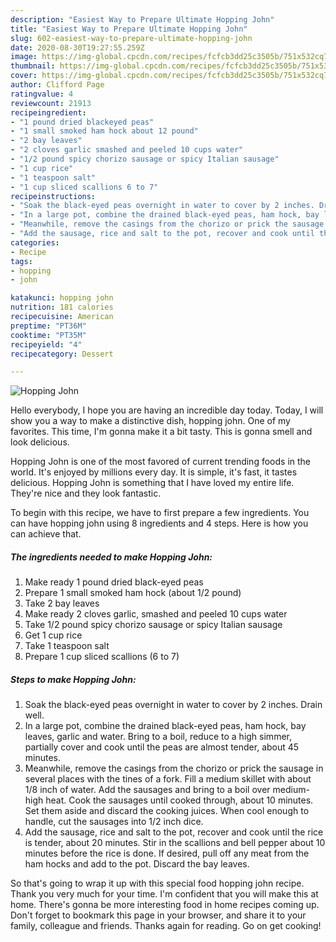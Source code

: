 ```yaml
---
description: "Easiest Way to Prepare Ultimate Hopping John"
title: "Easiest Way to Prepare Ultimate Hopping John"
slug: 602-easiest-way-to-prepare-ultimate-hopping-john
date: 2020-08-30T19:27:55.259Z
image: https://img-global.cpcdn.com/recipes/fcfcb3dd25c3505b/751x532cq70/hopping-john-recipe-main-photo.jpg
thumbnail: https://img-global.cpcdn.com/recipes/fcfcb3dd25c3505b/751x532cq70/hopping-john-recipe-main-photo.jpg
cover: https://img-global.cpcdn.com/recipes/fcfcb3dd25c3505b/751x532cq70/hopping-john-recipe-main-photo.jpg
author: Clifford Page
ratingvalue: 4
reviewcount: 21913
recipeingredient:
- "1 pound dried blackeyed peas"
- "1 small smoked ham hock about 12 pound"
- "2 bay leaves"
- "2 cloves garlic smashed and peeled 10 cups water"
- "1/2 pound spicy chorizo sausage or spicy Italian sausage"
- "1 cup rice"
- "1 teaspoon salt"
- "1 cup sliced scallions 6 to 7"
recipeinstructions:
- "Soak the black-eyed peas overnight in water to cover by 2 inches. Drain well."
- "In a large pot, combine the drained black-eyed peas, ham hock, bay leaves, garlic and water. Bring to a boil, reduce to a high simmer, partially cover and cook until the peas are almost tender, about 45 minutes."
- "Meanwhile, remove the casings from the chorizo or prick the sausage in several places with the tines of a fork. Fill a medium skillet with about 1/8 inch of water. Add the sausages and bring to a boil over medium-high heat. Cook the sausages until cooked through, about 10 minutes. Set them aside and discard the cooking juices. When cool enough to handle, cut the sausages into 1/2 inch dice."
- "Add the sausage, rice and salt to the pot, recover and cook until the rice is tender, about 20 minutes. Stir in the scallions and bell pepper about 10 minutes before the rice is done. If desired, pull off any meat from the ham hocks and add to the pot. Discard the bay leaves."
categories:
- Recipe
tags:
- hopping
- john

katakunci: hopping john 
nutrition: 181 calories
recipecuisine: American
preptime: "PT36M"
cooktime: "PT35M"
recipeyield: "4"
recipecategory: Dessert

---
```



![Hopping John](https://img-global.cpcdn.com/recipes/fcfcb3dd25c3505b/751x532cq70/hopping-john-recipe-main-photo.jpg)

Hello everybody, I hope you are having an incredible day today. Today, I will show you a way to make a distinctive dish, hopping john. One of my favorites. This time, I'm gonna make it a bit tasty. This is gonna smell and look delicious.



Hopping John is one of the most favored of current trending foods in the world. It's enjoyed by millions every day. It is simple, it's fast, it tastes delicious. Hopping John is something that I have loved my entire life. They're nice and they look fantastic.


To begin with this recipe, we have to first prepare a few ingredients. You can have hopping john using 8 ingredients and 4 steps. Here is how you can achieve that.

<!--inarticleads1-->

##### The ingredients needed to make Hopping John:

1. Make ready 1 pound dried black-eyed peas
1. Prepare 1 small smoked ham hock (about 1/2 pound)
1. Take 2 bay leaves
1. Make ready 2 cloves garlic, smashed and peeled 10 cups water
1. Take 1/2 pound spicy chorizo sausage or spicy Italian sausage
1. Get 1 cup rice
1. Take 1 teaspoon salt
1. Prepare 1 cup sliced scallions (6 to 7)




<!--inarticleads2-->

##### Steps to make Hopping John:

1. Soak the black-eyed peas overnight in water to cover by 2 inches. Drain well.
1. In a large pot, combine the drained black-eyed peas, ham hock, bay leaves, garlic and water. Bring to a boil, reduce to a high simmer, partially cover and cook until the peas are almost tender, about 45 minutes.
1. Meanwhile, remove the casings from the chorizo or prick the sausage in several places with the tines of a fork. Fill a medium skillet with about 1/8 inch of water. Add the sausages and bring to a boil over medium-high heat. Cook the sausages until cooked through, about 10 minutes. Set them aside and discard the cooking juices. When cool enough to handle, cut the sausages into 1/2 inch dice.
1. Add the sausage, rice and salt to the pot, recover and cook until the rice is tender, about 20 minutes. Stir in the scallions and bell pepper about 10 minutes before the rice is done. If desired, pull off any meat from the ham hocks and add to the pot. Discard the bay leaves.




So that's going to wrap it up with this special food hopping john recipe. Thank you very much for your time. I'm confident that you will make this at home. There's gonna be more interesting food in home recipes coming up. Don't forget to bookmark this page in your browser, and share it to your family, colleague and friends. Thanks again for reading. Go on get cooking!
